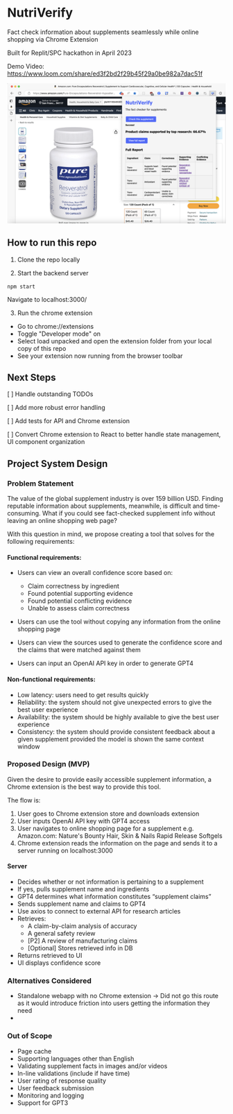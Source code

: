 # NutriVerify
Fact check information about supplements seamlessly while online shopping via Chrome Extension

Built for Replit/SPC hackathon in April 2023

Demo Video: https://www.loom.com/share/ed3f2bd2f29b45f29a0be982a7dac51f

![Demo](media/demo.png)


## How to run this repo

1. Clone the repo locally

2. Start the backend server
```
npm start
```

Navigate to localhost:3000/

3. Run the chrome extension

- Go to chrome://extensions
- Toggle "Developer mode" on
- Select load unpacked and open the extension folder from your local copy of this repo
- See your extension now running from the browser toolbar 

## Next Steps
[ ] Handle outstanding TODOs

[ ] Add more robust error handling

[ ] Add tests for API and Chrome extension

[ ] Convert Chrome extension to React to better handle state management, UI component organization

## Project System Design
### Problem Statement
The value of the global supplement industry is over 159 billion USD. Finding reputable information about supplements, meanwhile, is difficult and time-consuming. What if you could see fact-checked supplement info without leaving an online shopping web page?

With this question in mind, we propose creating a tool that solves for the following requirements:

#### Functional requirements:
- Users can view an overall confidence score based on:
  - Claim correctness by ingredient
  - Found potential supporting evidence
  - Found potential conflicting evidence
  - Unable to assess claim correctness

- Users can use the tool without copying any information from the online shopping page
- Users can view the sources used to generate the confidence score and the claims that were matched against them
- Users can input an OpenAI API key in order to generate GPT4

#### Non-functional requirements:
- Low latency: users need to get results quickly
- Reliability: the system should not give unexpected errors to give the best user experience
- Availability: the system should be highly available to give the best user experience
- Consistency: the system should provide consistent feedback about a given supplement provided the model is shown the same context window

### Proposed Design (MVP)
Given the desire to provide easily accessible supplement information, a Chrome extension is the best way to provide this tool.

The flow is:
1. User goes to Chrome extension store and downloads extension
2. User inputs OpenAI API key with GPT4 access
3. User navigates to online shopping page for a supplement e.g. Amazon.com: Nature's Bounty Hair, Skin & Nails Rapid Release Softgels
4. Chrome extension reads the information on the page and sends it to a server running on localhost:3000

#### Server
- Decides whether or not information is pertaining to a supplement
- If yes, pulls supplement name and ingredients
- GPT4 determines what information constitutes “supplement claims”
- Sends supplement name and claims to GPT4
- Use axios to connect to external API for research articles
- Retrieves:
  - A claim-by-claim analysis of accuracy
  - A general safety review
  - [P2] A review of manufacturing claims
  - [Optional] Stores retrieved info in DB
- Returns retrieved to UI
- UI displays confidence score

### Alternatives Considered
- Standalone webapp with no Chrome extension -> Did not go this route as it would introduce friction into users getting the information they need
- 
### Out of Scope
- Page cache
- Supporting languages other than English
- Validating supplement facts in images and/or videos
- In-line validations (include if have time)
- User rating of response quality
- User feedback submission
- Monitoring and logging
- Support for GPT3

